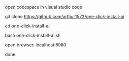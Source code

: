 

open codespace in visual studio code


git clone https://github.com/arthur1573/one-click-install-ai


cd one-click-install-ai


bash one-click-install-ai.sh



open browser: localhost:8080



done